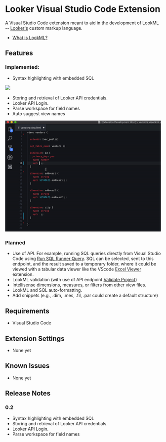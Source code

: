 # Looker Visual Studio Code Extension
A Visual Studio Code extension meant to aid in the development of LookML -- [Looker's](https://looker.com/product/business-intelligence) custom markup language.
* [What is LookML?](https://docs.looker.com/data-modeling/learning-lookml/what-is-lookml)


## Features

### Implemented:
* Syntax highlighting with embedded SQL
  
![](https://raw.githubusercontent.com/Ladvien/vscode-looker/master/docs/lookml-example.png)
* Storing and retrieval of Looker API credentials.
* Looker API Login.
* Parse workspace for field names
* Auto suggest view names
  
![Image](./docs/vscode-looker-auto-complete.gif)

### Planned
* Use of API.  For example, running SQL queries directly from Visual Studio Code using [Run SQL Runner Query](https://docs.looker.com/reference/api-and-integration/api-reference/v3.1/sql-query#run_sql_runner_query).  SQL can be selected, sent to this endpoint, and the result saved to a temporary folder, where it could be viewed with a tabular data viewer like the VScode [Excel Viewer](https://marketplace.visualstudio.com/items?itemName=GrapeCity.gc-excelviewer) extension.
* LookML validation (with use of API endpoint [Validate Project](https://docs.looker.com/reference/api-and-integration/api-reference/v3.1/project#validate_project))
* Intellisense dimensions, measures, or filters from other view files.
* LookML and SQL auto-formatting.
* Add snippets (e.g., .dim, .mes, .fil, .par could create a default structure)


## Requirements

* Visual Studio Code

## Extension Settings

* None yet

## Known Issues

* None yet

## Release Notes

### 0.2
* Syntax highlighting with embedded SQL
* Storing and retrieval of Looker API credentials.
* Looker API Login.
* Parse workspace for field names